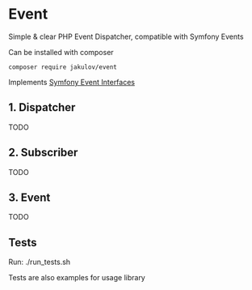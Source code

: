 # Event #
Simple & clear PHP Event Dispatcher, compatible with Symfony Events

Can be installed with composer

    composer require jakulov/event
    
Implements [Symfony Event Interfaces](https://packagist.org/packages/symfony/event-dispatcher)

## 1. Dispatcher ##
TODO
    
## 2. Subscriber ##
TODO

## 3. Event ##
TODO
    
## Tests ##

Run:
./run_tests.sh

Tests are also examples for usage library